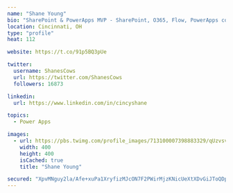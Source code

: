 ```yaml
---
name: "Shane Young"
bio: "SharePoint & PowerApps MVP - SharePoint, O365, Flow, PowerApps consulting? @PowerApps911 | Pure Snark? You found it."
location: Cincinnati, OH
type: "profile"
heat: 112

website: https://t.co/91p5BQ3pUe

twitter:
  username: ShanesCows
  url: https://twitter.com/ShanesCows
  followers: 16873

linkedin:
  url: https://www.linkedin.com/in/cincyshane

topics:
  - Power Apps

images:
  - url: https://pbs.twimg.com/profile_images/713100007398883329/qUzvsvQ3_400x400.jpg
    width: 400
    height: 400
    isCached: true
    title: "Shane Young"

secured: "XpvMNguy2la/Afe+xuPa1XryfizMJcON7F2PWirMjzKNicUeXtXDvGiJToQDpK1XV22tQggtShLTu84h9yr/QkRvuf0SWpFYrTpmge4tD8A/2/X6Eiph1hGL6YvnnMQ9FFmgWt6/n2pNDuJOa5mZiYPnGcWtTCFq8NtxjLdrAXbYPzmG0eaQqVsFM9xxKLCI1I8VBU8W7yXcM1TxxDdLWqN6I9Q5L5BACGB0YrLyttIPErqEaJHX81Z8Q8euSEE9sOaY86hhOkhTz+wBpQScJBNuenH7PjZml5Napp7K9jl8FQOd7S+Ripi6AceImGzgXHFrI2W/xVNQNlxBvKB0mhngVofe6wcb21mJIRDv0sFqZbdjP5Db6gZvGxzWbc99+UAP5fGKXmRFIq0m0+WtjXJpShXCr2j6aGu9rAoZLoo=;EvV3Af/mw+irhGyBO/5wFg=="
---
```


